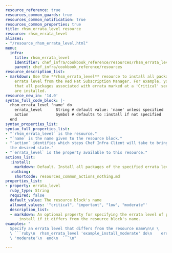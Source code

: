 ```yaml
---
resource_reference: true
resources_common_guards: true
resources_common_notification: true
resources_common_properties: true
title: rhsm_errata_level resource
resource: rhsm_errata_level
aliases:
- "/resource_rhsm_errata_level.html"
menu:
  infra:
    title: rhsm_errata_level
    identifier: chef_infra/cookbook_reference/resources/rhsm_errata_level rhsm_errata_level
    parent: chef_infra/cookbook_reference/resources
resource_description_list:
- markdown: Use the **rhsm_errata_level** resource to install all packages of a specified
    errata level from the Red Hat Subscription Manager. For example, you can ensure
    that all packages associated with errata marked at a 'Critical' security level
    are installed.
resource_new_in: '14.0'
syntax_full_code_block: |-
  rhsm_errata_level 'name' do
    errata_level      String # default value: 'name' unless specified
    action            Symbol # defaults to :install if not specified
  end
syntax_properties_list:
syntax_full_properties_list:
- "`rhsm_errata_level` is the resource."
- "`name` is the name given to the resource block."
- "`action` identifies which steps Chef Infra Client will take to bring the node into
  the desired state."
- "`errata_level` is the property available to this resource."
actions_list:
  :install:
    markdown: Default. Install all packages of the specified errata level.
  :nothing:
    shortcode: resources_common_actions_nothing.md
properties_list:
- property: errata_level
  ruby_type: String
  required: false
  default_value: The resource block's name
  allowed_values: '"critical", "important", "low", "moderate"'
  description_list:
  - markdown: An optional property for specifying the errata level of packages to
      install if it differs from the resource block's name.
examples: "
  Specify an errata level that differs from the resource name\n\n \
  \ ```ruby\n  rhsm_errata_level 'example_install_moderate' do\n    errata_level\
  \ 'moderate'\n  end\n  ```\n"

---
```

